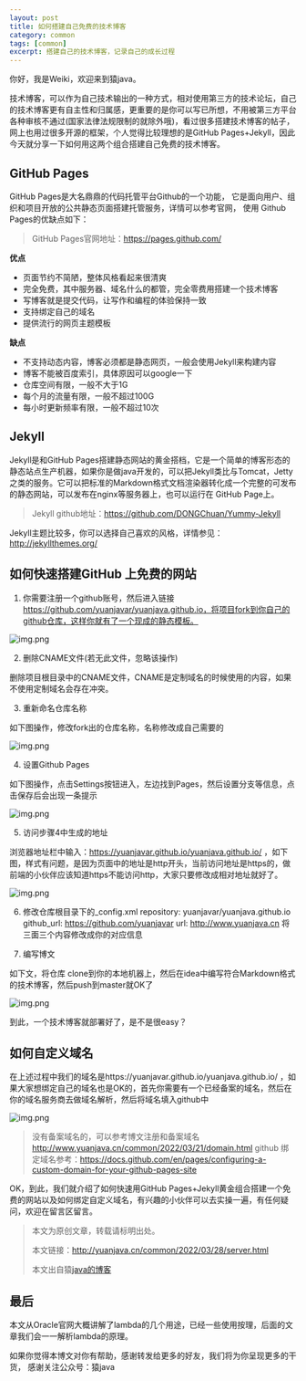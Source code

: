 ```yaml
---
layout: post
title: 如何搭建自己免费的技术博客
category: common
tags: [common]
excerpt: 搭建自己的技术博客，记录自己的成长过程
--- 
```


你好，我是Weiki，欢迎来到猿java。

技术博客，可以作为自己技术输出的一种方式，相对使用第三方的技术论坛，自己的技术博客更有自主性和归属感，更重要的是你可以写已所想，不用被第三方平台各种审核不通过(国家法律法规限制的就除外哦)，看过很多搭建技术博客的帖子，网上也用过很多开源的框架，个人觉得比较理想的是GitHub Pages+Jekyll，因此今天就分享一下如何用这两个组合搭建自己免费的技术博客。

## **GitHub Pages**
  
GitHub Pages是大名鼎鼎的代码托管平台Github的一个功能， 它是面向用户、组织和项目开放的公共静态页面搭建托管服务，详情可以参考官网， 使用 Github Pages的优缺点如下：

> GitHub Pages官网地址：https://pages.github.com/

**优点**

- 页面节约不简陋，整体风格看起来很清爽
- 完全免费，其中服务器、域名什么的都管，完全零费用搭建一个技术博客
- 写博客就是提交代码，让写作和编程的体验保持一致
- 支持绑定自己的域名
- 提供流行的网页主题模板
 
**缺点**

- 不支持动态内容，博客必须都是静态网页，一般会使用Jekyll来构建内容
- 博客不能被百度索引，具体原因可以google一下
- 仓库空间有限，一般不大于1G
- 每个月的流量有限，一般不超过100G
- 每小时更新频率有限，一般不超过10次


## **Jekyll**
Jekyll是和GitHub Pages搭建静态网站的黄金搭档，它是一个简单的博客形态的静态站点生产机器，如果你是做java开发的，可以把Jekyll类比与Tomcat，Jetty之类的服务。它可以把标准的Markdown格式文档渲染器转化成一个完整的可发布的静态网站，可以发布在nginx等服务器上，也可以运行在 GitHub Page上。
> Jekyll github地址：https://github.com/DONGChuan/Yummy-Jekyll

Jekyll主题比较多，你可以选择自己喜欢的风格，详情参见：http://jekyllthemes.org/

## **如何快速搭建GitHub 上免费的网站**

1. 你需要注册一个github账号，然后进入链接 https://github.com/yuanjavar/yuanjava.github.io，将项目fork到你自己的github仓库，这样你就有了一个现成的静态模板。

![img.png](http://yuanjava.cn/assets/md/blog/github.png)

2. 删除CNAME文件(若无此文件，忽略该操作)

删除项目根目录中的CNAME文件，CNAME是定制域名的时候使用的内容，如果不使用定制域名会存在冲突。

3. 重新命名仓库名称

如下图操作，修改fork出的仓库名称，名称修改成自己需要的

![img.png](http://yuanjava.cn/assets/md/blog/rename.png)
   
4. 设置Github Pages

如下图操作，点击Settings按钮进入，左边找到Pages，然后设置分支等信息，点击保存后会出现一条提示

![img.png](http://yuanjava.cn/assets/md/blog/set.png)

5. 访问步骤4中生成的地址

浏览器地址栏中输入：https://yuanjavar.github.io/yuanjava.github.io/ ，如下图，样式有问题，是因为页面中的地址是http开头，当前访问地址是https的，做前端的小伙伴应该知道https不能访问http，大家只要修改成相对地址就好了。

![img.png](http://yuanjava.cn/assets/md/blog/page.png)

6. 修改仓库根目录下的_config.xml
   repository: yuanjavar/yuanjava.github.io
   github_url: https://github.com/yuanjavar
   url: http://www.yuanjava.cn
将三面三个内容修改成你的对应信息

7. 编写博文

如下文，将仓库 clone到你的本地机器上，然后在idea中编写符合Markdown格式的技术博客，然后push到master就OK了

![img.png](http://yuanjava.cn/assets/md/blog/img.png)

到此，一个技术博客就部署好了，是不是很easy？   


## **如何自定义域名**

在上述过程中我们的域名是https://yuanjavar.github.io/yuanjava.github.io/ ，如果大家想绑定自己的域名也是OK的，首先你需要有一个已经备案的域名，然后在你的域名服务商去做域名解析，然后将域名填入github中

![img.png](http://yuanjava.cn/assets/md/blog/domain.png)

> 没有备案域名的，可以参考博文注册和备案域名 http://www.yuanjava.cn/common/2022/03/21/domain.html
> github 绑定域名参考：https://docs.github.com/en/pages/configuring-a-custom-domain-for-your-github-pages-site


OK，到此，我们就介绍了如何快速用GitHub Pages+Jekyll黄金组合搭建一个免费的网站以及如何绑定自定义域名，有兴趣的小伙伴可以去实操一遍，有任何疑问，欢迎在留言区留言。


>
> 本文为原创文章，转载请标明出处。
>
> 本文链接：http://yuanjava.cn/common/2022/03/28/server.html
>
>本文出自猿[java的博客](http://yuanjava.cn)


## 最后
本文从Oracle官网大概讲解了lambda的几个用途，已经一些使用按理，后面的文章我们会一一解析lambda的原理。

如果你觉得本博文对你有帮助，感谢转发给更多的好友，我们将为你呈现更多的干货， 感谢关注公众号：猿java

